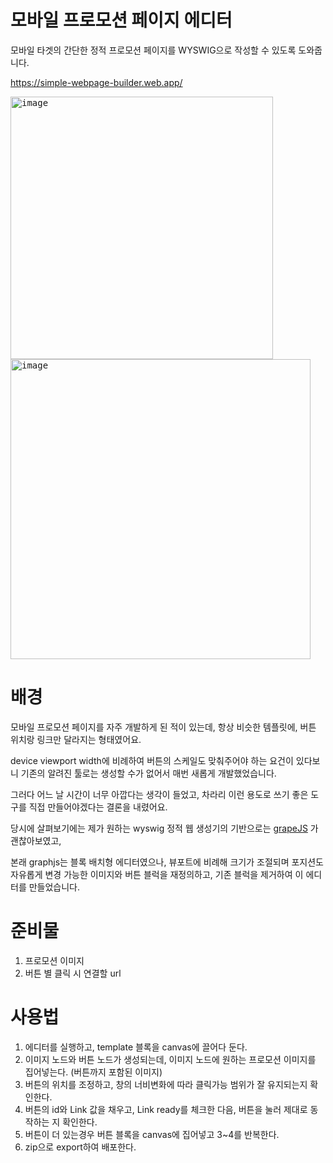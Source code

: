 # 모바일 프로모션 페이지 에디터
모바일 타겟의 간단한 정적 프로모션 페이지를 WYSWIG으로 작성할 수 있도록 도와줍니다.

https://simple-webpage-builder.web.app/

<kbd>
<img width="420" alt="image" src="https://github.com/user-attachments/assets/eabc67cf-35b0-4671-90c2-e421cc8a430f" />
</kbd>
<kbd>
<img width="480" alt="image" src="https://github.com/user-attachments/assets/a9aa6527-e349-4462-8feb-5341fa9451bc" />
</kbd>


# 배경
모바일 프로모션 페이지를 자주 개발하게 된 적이 있는데, 항상 비슷한 템플릿에, 버튼 위치랑 링크만 달라지는 형태였어요.

device viewport width에 비례하여 버튼의 스케일도 맞춰주어야 하는 요건이 있다보니 기존의 알려진 툴로는 생성할 수가 없어서 매번 새롭게 개발했었습니다.

그러다 어느 날 시간이 너무 아깝다는 생각이 들었고, 차라리 이런 용도로 쓰기 좋은 도구를 직접 만들어야겠다는 결론을 내렸어요.

당시에 살펴보기에는 제가 원하는 wyswig 정적 웹 생성기의 기반으로는 [grapeJS](https://github.com/GrapesJS/grapesjs) 가 괜찮아보였고,

본래 graphjs는 블록 배치형 에디터였으나, 뷰포트에 비례해 크기가 조절되며 포지션도 자유롭게 변경 가능한 이미지와 버튼 블럭을 재정의하고, 기존 블럭을 제거하여 이 에디터를 만들었습니다.

# 준비물
1. 프로모션 이미지
2. 버튼 별 클릭 시 연결할 url

# 사용법
1. 에디터를 실행하고, template 블록을 canvas에 끌어다 둔다.
2. 이미지 노드와 버튼 노드가 생성되는데, 이미지 노드에 원하는 프로모션 이미지를 집어넣는다. (버튼까지 포함된 이미지)
3. 버튼의 위치를 조정하고, 창의 너비변화에 따라 클릭가능 범위가 잘 유지되는지 확인한다.
4. 버튼의 id와 Link 값을 채우고, Link ready를 체크한 다음, 버튼을 눌러 제대로 동작하는 지 확인한다.
5. 버튼이 더 있는경우 버튼 블록을 canvas에 집어넣고 3~4를 반복한다.
6. zip으로 export하여 배포한다.
